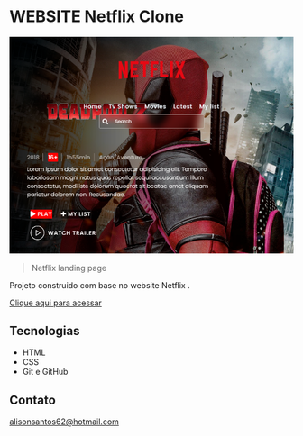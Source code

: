 # WEBSITE Netflix Clone

![preview](./assets/preview.png)

> Netflix landing page

Projeto construido com base no website Netflix .

[Clique aqui para acessar](https://alison-santos.github.io/netflix-clone/)

## Tecnologias

- HTML
- CSS
- Git e GitHub

## Contato

alisonsantos62@hotmail.com